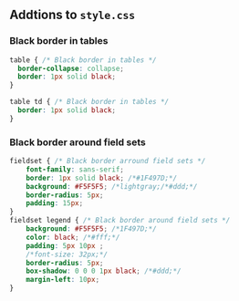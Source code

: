 
## Addtions to `style.css`
### Black border in tables
```css
table { /* Black border in tables */
  border-collapse: collapse;
  border: 1px solid black;
}

table td { /* Black border in tables */
  border: 1px solid black;
}

```

### Black border around field sets

```css
fieldset { /* Black border arround field sets */
    font-family: sans-serif;
    border: 1px solid black; /*#1F497D;*/
    background: #F5F5F5; /*lightgray;/*#ddd;*/
    border-radius: 5px;
    padding: 15px;
}
fieldset legend { /* Black border around field sets */
    background: #F5F5F5; /*1F497D;*/
    color: black; /*#fff;*/
    padding: 5px 10px ;
    /*font-size: 32px;*/
    border-radius: 5px;
    box-shadow: 0 0 0 1px black; /*#ddd;*/
    margin-left: 10px;
}
```
